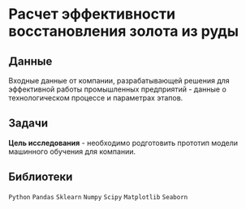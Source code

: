 # Расчет эффективности восстановления золота из руды

## Данные 

Входные данные от компании, разрабатывающей решения для эффективной работы промышленных предприятий - данные о технологическом процессе и параметрах этапов.

## Задачи 

**Цель исследования** - необходимо родготовить прототип модели машинного обучения для компании.

## Библиотеки 

`Python` `Pandas` `Sklearn` `Numpy` `Scipy` `Matplotlib` `Seaborn`

<br>

